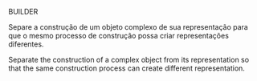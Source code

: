 BUILDER

Separe a construção de um objeto complexo de sua representação para que o mesmo processo de construção possa criar representações diferentes.

Separate the construction of a complex object from its representation so that the same construction process can create different representation.
